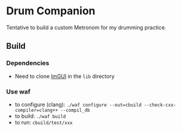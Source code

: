 # Drum Companion

Tentative to build a custom Metronom for my drumming practice.

## Build

### Dependencies
- Need to clone [ImGUI](https://github.com/ocornut/imgui) in the ```lib``` directory

### Use waf
- to configure (clang): ```./waf configure --out=cbuild --check-cxx-compiler=clang++ --compil_db```
- to build: ```./waf build```
- to run: ```cbuild/test/xxx```
